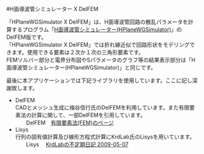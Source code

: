 ﻿#H面導波管シミュレーター X DelFEM  

「HPlaneWGSimulator X DelFEM」は、H面導波管回路の散乱パラメータを計算するプログラム「[H面導波管シミュレーター(HPlaneWGSimulator)](https://github.com/ryujimiya/HPlaneWGSimulator)」のDelFEM版です。  
「HPlaneWGSimulator X DelFEM」では折れ線近似で回路形状をモデリングできます。使用できる要素は２次か１次の三角形要素です。  
FEMソルバー部分と電界分布図やSパラメータのグラフ等の結果表示部分は「H面導波管シミュレーター(HPlaneWGSimulator)」と同じです。  
  
最後に本アプリケーションでは下記ライブラリを使用しています。ここに記し深謝致します。  
- DelFEM  
CADとメッシュ生成に梅谷信行氏のDelFEMを利用しています。また有限要素法の計算に関して、一部DelFEMを引用しています。  
　　DelFEM　[有限要素法(FEM)のページ](http://ums.futene.net/)  
- Lisys  
行列の固有値計算及び線形方程式計算にKrdLab氏のLisysを用いています。  
　　Lisys　 [KrdLabの不定期日記 2009-05-07](http://d.hatena.ne.jp/KrdLab/20090507)  
